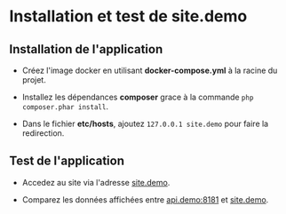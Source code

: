 # Installation et test de site.demo

## Installation de l'application

- Créez l'image docker en utilisant **docker-compose.yml** à la racine du projet.

- Installez les dépendances **composer** grace à la commande `php composer.phar install`.

- Dans le fichier **etc/hosts**, ajoutez `127.0.0.1 site.demo` pour faire la redirection.

## Test de l'application

- Accedez au site via l'adresse [site.demo](http://site.demo).

- Comparez les données affichées entre [api.demo:8181](http://api.demo:8181) et [site.demo](http://site.demo).